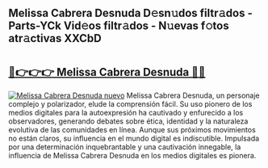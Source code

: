 ## Melissa Cabrera Desnuda D𝚎sn𝚞dos filtr𝚊dos - Parts-YCk Vid𝚎os filtr𝚊dos - N𝚞evas f𝚘tos atr𝚊ctivas XXCbD

# <h2><a href="http://mb9vhn.tromn.icu/?c=Melissa+Cabrera+Desnuda">🔗👉👉👉 Melissa Cabrera Desnuda 🔗🔗</a></h2>

[![Melissa Cabrera Desnuda nuevo](https://i.imgur.com/pEAQMta.gif)](http://mb9vhn.tromn.icu/?c=Melissa+Cabrera+Desnuda)
Melissa Cabrera Desnuda, un personaje complejo y polarizador, elude la comprensión fácil. Su uso pionero de los medios digitales para la autoexpresión ha cautivado y enfurecido a los observadores, generando debates sobre ética, identidad y la naturaleza evolutiva de las comunidades en línea. Aunque sus próximos movimientos no están claros, su influencia en el mundo digital es indiscutible. Impulsada por una determinación inquebrantable y una cautivación innegable, la influencia de Melissa Cabrera Desnuda en los medios digitales es pionera.
